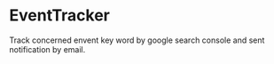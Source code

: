 # EventTracker
Track concerned envent key word by google search console and sent notification by email.
